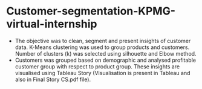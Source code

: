 # Customer-segmentation-KPMG-virtual-internship

*	The objective was to clean, segment and present insights of customer data. K-Means clustering was used to group products and customers. Number of clusters (k) was selected using silhouette and Elbow method.
*	Customers was grouped based on demographic and analysed profitable customer group with respect to product group. These insights are visualised using Tableau Story (Visualisation is present in Tableau and also in Final Story CS.pdf file).
